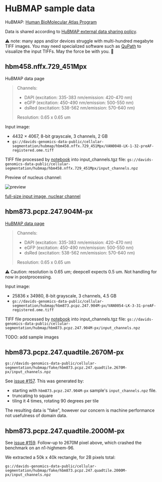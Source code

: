 # HuBMAP sample data

HuBMAP: [Human BioMolecular Atlas Program](https://portal.hubmapconsortium.org/)

Data is shared according to [HuBMAP external data sharing policy](https://hubmapconsortium.org/policies/external-data-sharing-policy/).

⚠️ note: many apps and/or devices struggle with multi-hundred megabyte TIFF images. You may need specialized software such as [QuPath](https://qupath.github.io/) to visualize the input TIFFs. May the force be with you. 🫡

## hbm458.nffx.729_451Mpx

HuBMAP data page

> Channels:
>
> * DAPI (excitation: 335-383 nm/emission: 420-470 nm)
> * eGFP (excitation: 450-490 nm/emission: 500-550 nm)
> * dsRed (excitation: 538-562 nm/emission: 570-640 nm)
>
> Resolution: 0.65 x 0.65 um

Input image:

- 4432 × 4067, 8-bit grayscale, 3 channels, 2 GB
- `gs://davids-genomics-data-public/cellular-segmentation/hubmap/hbm458.nffx.729_451Mpx/VAN0048-LK-1-32-preAF-registered.ome.tiff`

TIFF file processed by [notebook](../../notebooks/Extract-Sample_hbm458.nffx.729_451Mpx.ipynb) into input_channels.tgz file: `gs://davids-genomics-data-public/cellular-segmentation/hubmap/hbm458.nffx.729_451Mpx/input_channels.npz`

Preview of nucleus channel:

![preview](input_nuclear_hbm458.nffx.729_451Mpx.small.png)

[full-size input image, nuclear channel](input_nuclear_hbm458.nffx.729_451Mpx.png)

## hbm873.pcpz.247.904M-px

[HuBMAP data page](https://portal.hubmapconsortium.org/browse/dataset/beb1b65624fe85b527ee2ce80ef208b2)

> Channels:
>
> - DAPI (excitation: 335-383 nm/emission: 420-470 nm)
> - eGFP (excitation: 450-490 nm/emission: 500-550 nm)
> - dsRed (excitation: 538-562 nm/emission: 570-640 nm)
>
> Resolution: 0.65 x 0.65 um

⚠️ Caution: resolution is 0.65 um; deepcell expects 0.5 um. Not handling for now in postprocessing.

Input image:

- 25836 x 34980, 8-bit grayscale, 3 channels, 4.5 GB
- `gs://davids-genomics-data-public/cellular-segmentation/hubmap/hbm873.pcpz.247.904M-px/VAN0054-LK-3-31-preAF-registered.ome.tiff`

TIFF file processed by [notebook](https://github.com/dchaley/deepcell-imaging/blob/480100fba876f3169dda86e45b35cc35d5d6a492/notebooks/Extract-Sample_hbm873.pcpz.247.904M-px.ipynb) into input_channels.tgz file: `gs://davids-genomics-data-public/cellular-segmentation/hubmap/hbm873.pcpz.247.904M-px/input_channels.npz`

TODO: add sample images

## hbm873.pcpz.247.quadtile.2670M-px

`gs://davids-genomics-data-public/cellular-segmentation/hubmap/fake/hbm873.pcpz.247.quadtile.2670M-px/input_channels.npz`

See [issue #157](https://github.com/dchaley/deepcell-imaging/issues/157). This was generated by:

- starting with `hbm873.pcpz.247.904M-px` sample's `input_channels.npz` file.
- truncating to square
- tiling it 4 times, rotating 90 degrees per tile

The resulting data is "fake", however our concern is machine performance not usefulness of domain data.

## hbm873.pcpz.247.quadtile.2000M-px

See [issue #159](https://github.com/dchaley/deepcell-imaging/issues/159). Follow-up to 2670M pixel above, which crashed the benchmark on an n1-highmem-96.

We extracted a 50k x 40k rectangle, for 2B pixels total:

`gs://davids-genomics-data-public/cellular-segmentation/hubmap/fake/hbm873.pcpz.247.quadtile.2000M-px/input_channels.npz`

